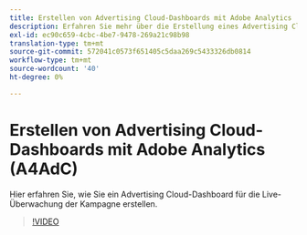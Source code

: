 ```yaml
---
title: Erstellen von Advertising Cloud-Dashboards mit Adobe Analytics
description: Erfahren Sie mehr über die Erstellung eines Advertising Cloud-Dashboards zur Live-Kampagne-Überwachung
exl-id: ec90c659-4cbc-4be7-9478-269a21c98b98
translation-type: tm+mt
source-git-commit: 572041c0573f651405c5daa269c5433326db0814
workflow-type: tm+mt
source-wordcount: '40'
ht-degree: 0%

---
```


# Erstellen von Advertising Cloud-Dashboards mit Adobe Analytics (A4AdC)

Hier erfahren Sie, wie Sie ein Advertising Cloud-Dashboard für die Live-Überwachung der Kampagne erstellen.

>[!VIDEO](https://video.tv.adobe.com/v/33922)

